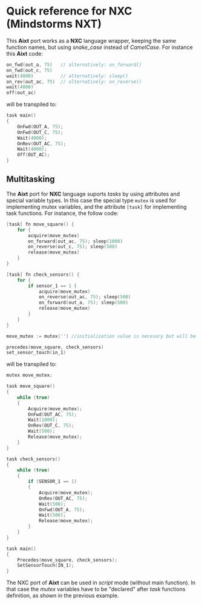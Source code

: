 # Quick reference for NXC (Mindstorms NXT)

This **Aixt** port works as a **NXC** language wrapper, keeping the same function names, but using _snake\_case_ instead of _CamelCase_. For instance this **Aixt** code:
```go
on_fwd(out_a, 75)   // alternatively: on_forward()  
on_fwd(out_c, 75)
wait(4000)          // alternatively: sleep()  
on_rev(out_ac, 75)  // alternatively: on_reverse()  
wait(4000)
off(out_ac)
```

will be transpiled to:
```c
task main()
{
    OnFwd(OUT_A, 75);
    OnFwd(OUT_C, 75);
    Wait(4000);
    OnRev(OUT_AC, 75);
    Wait(4000);
    Off(OUT_AC);
}
```

## Multitasking
The **Aixt** port for **NXC** language suports _tasks_ by using attributes and special variable types. In this case the special type `mutex` is used for implementing mutex variables, and the attribute `[task]` for implementing task functions. For instance, the follow code: 
```go
[task] fn move_square() {
    for {
        acquire(move_mutex)
        on_forward(out_ac, 75); sleep(1000)
        on_reverse(out_c, 75); sleep(500)
        release(move_mutex)
    }
}

[task] fn check_sensors() {
    for {
        if sensor_1 == 1 {
            acquire(move_mutex)
            on_reverse(out_ac, 75); sleep(500)
            on_forward(out_a, 75); sleep(500)
            release(move_mutex)
        }
    }
}

move_mutex := mutex('') //initialization value is necesary but will be ingnored

precedes(move_square, check_sensors)
set_sensor_touch(in_1)
```

will be transpiled to:
```c
mutex move_mutex;

task move_square()
{
    while (true)
    {
        Acquire(move_mutex);
        OnFwd(OUT_AC, 75); 
        Wait(1000);
        OnRev(OUT_C, 75); 
        Wait(500);
        Release(move_mutex);
    }
}

task check_sensors()
{
    while (true)
    {
        if (SENSOR_1 == 1)
        {
            Acquire(move_mutex);
            OnRev(OUT_AC, 75); 
            Wait(500);
            OnFwd(OUT_A, 75); 
            Wait(500);
            Release(move_mutex);
        }
    }
}

task main()
{
    Precedes(move_square, check_sensors);
    SetSensorTouch(IN_1);
}
```

The NXC port of **Aixt** can be used in _script_ mode (without main function). In that case the _mutex_ variables have to be "declared" after _task_ functions definition, as shown in the previous example.